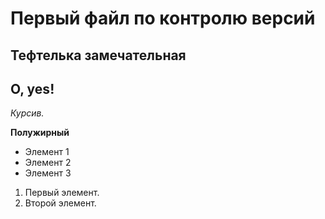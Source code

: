 # Первый файл по контролю версий

## Тефтелька замечательная

## O, yes!

*Курсив.*

**Полужирный**

* Элемент 1
* Элемент 2
* Элемент 3

1. Первый элемент.
2. Второй элемент.

